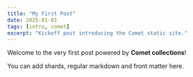 ```yaml
---
title: "My First Post"
date: 2025-01-01
tags: [intro, comet]
excerpt: "Kickoff post introducing the Comet static site."
---
```


Welcome to the very first post powered by **Comet collections**!

You can add shards, regular markdown and front matter here.
